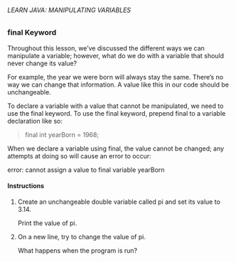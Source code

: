 ###### LEARN JAVA: MANIPULATING VARIABLES

### final Keyword

Throughout this lesson, we’ve discussed the different ways we can manipulate a variable; however, what do we do with a variable that should never change its value?

For example, the year we were born will always stay the same. There’s no way we can change that information. A value like this in our code should be unchangeable.

To declare a variable with a value that cannot be manipulated, we need to use the final keyword. To use the final keyword, prepend final to a variable declaration like so:

> final int yearBorn = 1968;

When we declare a variable using final, the value cannot be changed; any attempts at doing so will cause an error to occur:

error: cannot assign a value to final variable yearBorn

#### Instructions

1. Create an unchangeable double variable called pi and set its value to 3.14.

    Print the value of pi.

2. On a new line, try to change the value of pi.

    What happens when the program is run?